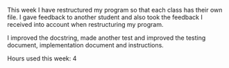 This week I have restructured my program so that each class has their own file. I gave feedback to another student and also took the feedback I received into account when restructuring my program.

I improved the docstring, made another test and improved the testing document, implementation document and instructions.

Hours used this week: 4